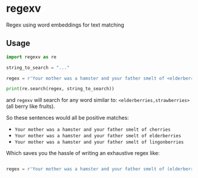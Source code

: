 # regexv
Regex using word embeddings for text matching


## Usage

```python
import regexv as re

string_to_search = "..."

regex = r'Your mother was a hamster and your father smelt of <elderberries,strawberries>'

print(re.search(regex, string_to_search))
```

and `regexv` will search for any word similar to: `<elderberries,strawberries>` (all berry like fruits).

So these sentences would all be positive matches:
- `Your mother was a hamster and your father smelt of cherries`
- `Your mother was a hamster and your father smelt of elderberries`
- `Your mother was a hamster and your father smelt of lingonberries`

Which saves you the hassle of writing an exhaustive regex like:
```python

regex = r'Your mother was a hamster and your father smelt of (elderberries|strawberries|cherries|lingonberries|huckleberries|mulberries|...)'

```
